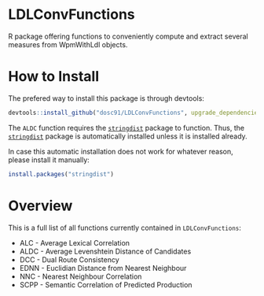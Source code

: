 # LDLConvFunctions

R package offering functions to conveniently compute and extract several measures from WpmWithLdl objects.

# How to Install

The prefered way to install this package is through devtools:

```r
devtools::install_github("dosc91/LDLConvFunctions", upgrade_dependencies = FALSE)
```

The `ALDC` function requires the [`stringdist`](https://cran.r-project.org/web/packages/stringdist/index.html) package to function. Thus, the [`stringdist`](https://cran.r-project.org/web/packages/stringdist/index.html) package is automatically installed unless it is installed already.

In case this automatic installation does not work for whatever reason, please install it manually:

```r
install.packages("stringdist")
```

# Overview

This is a full list of all functions currently contained in `LDLConvFunctions`:

- ALC - Average Lexical Correlation
- ALDC - Average Levenshtein Distance of Candidates
- DCC - Dual Route Consistency
- EDNN - Euclidian Distance from Nearest Neighbour
- NNC - Nearest Neighbour Correlation
- SCPP - Semantic Correlation of Predicted Production

